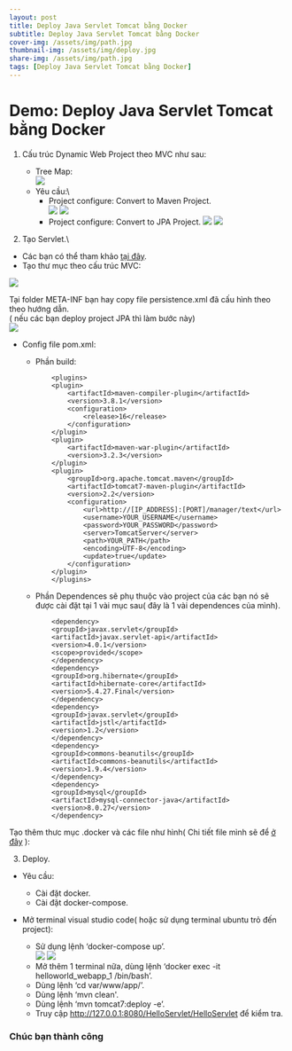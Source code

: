 ```yaml
---
layout: post
title: Deploy Java Servlet Tomcat bằng Docker
subtitle: Deploy Java Servlet Tomcat bằng Docker
cover-img: /assets/img/path.jpg
thumbnail-img: /assets/img/deploy.jpg
share-img: /assets/img/path.jpg
tags: [Deploy Java Servlet Tomcat bằng Docker]
---
```

# Demo: Deploy Java Servlet Tomcat bằng Docker

1. Cấu trúc Dynamic Web Project theo MVC như sau:
   - Tree Map:\
    ![](https://raw.githubusercontent.com/anhquan02/anhquan02.github.io/anhquan02/docs/img/demo-deploy/1.png)
   - Yêu cầu:\
     - Project configure: Convert to Maven Project.\
        ![](https://raw.githubusercontent.com/anhquan02/anhquan02.github.io/anhquan02/docs/img/demo-deploy/2.png)
        ![](https://raw.githubusercontent.com/anhquan02/anhquan02.github.io/anhquan02/docs/img/demo-deploy/3.png)
      - Project configure: Convert to JPA Project.
        ![](https://raw.githubusercontent.com/anhquan02/anhquan02.github.io/anhquan02/docs/img/demo-deploy/4.png)
        ![](https://raw.githubusercontent.com/anhquan02/anhquan02.github.io/anhquan02/docs/img/demo-deploy/5.png)

2. Tạo Servlet.\
- Các bạn có thể tham khảo [tại đây](https://anhquan02.github.io/jekyll/update/2021/11/03/Hello-world-servlet.html).
- Tạo thư mục theo cấu trúc MVC:

![](https://raw.githubusercontent.com/anhquan02/anhquan02.github.io/anhquan02/docs/img/demo-deploy/6.png)


Tại folder META-INF bạn hay copy file persistence.xml đã cấu hình theo theo hướng dẫn.\
( nếu các bạn deploy project JPA thì làm bước này)\
![](https://raw.githubusercontent.com/anhquan02/anhquan02.github.io/anhquan02/docs/img/demo-deploy/7.png)

- Config file pom.xml:
  - Phần build:

            <plugins>
            <plugin>            
                <artifactId>maven-compiler-plugin</artifactId>
                <version>3.8.1</version>
                <configuration>
                    <release>16</release>
                </configuration>
            </plugin>
            <plugin>
                <artifactId>maven-war-plugin</artifactId>
                <version>3.2.3</version>            
            </plugin>
            <plugin>
                <groupId>org.apache.tomcat.maven</groupId>
                <artifactId>tomcat7-maven-plugin</artifactId>
                <version>2.2</version>
                <configuration>
                    <url>http://[IP_ADDRESS]:[PORT]/manager/text</url>
                    <username>YOUR_USERNAME</username>
                    <password>YOUR_PASSWORD</password>
                    <server>TomcatServer</server>
                    <path>YOUR_PATH</path>
                    <encoding>UTF-8</encoding>
                    <update>true</update>
                </configuration>
            </plugin>
            </plugins>  

  - Phần Dependences sẽ phụ thuộc vào project của các bạn nó sẽ được cài đặt tại 1 vài mục sau( đây là 1 vài dependences của mình).

            <dependency>
            <groupId>javax.servlet</groupId>
            <artifactId>javax.servlet-api</artifactId>
            <version>4.0.1</version>
            <scope>provided</scope>
            </dependency>
            <dependency>
            <groupId>org.hibernate</groupId>
            <artifactId>hibernate-core</artifactId>
            <version>5.4.27.Final</version>
            </dependency>
            <dependency>
            <groupId>javax.servlet</groupId>
            <artifactId>jstl</artifactId>
            <version>1.2</version>
            </dependency>
            <dependency>
            <groupId>commons-beanutils</groupId>
            <artifactId>commons-beanutils</artifactId>
            <version>1.9.4</version>
            </dependency>
            <dependency>
            <groupId>mysql</groupId>
            <artifactId>mysql-connector-java</artifactId>
            <version>8.0.27</version>
            </dependency>


Tạo thêm thưc mục .docker và các file như hình( Chi tiết file mình sẽ để [ở đây](https://github.com/anhquan02/hello-world) ):

3. Deploy.
- Yêu cầu: 
  - Cài đặt docker.
  - Cài đặt docker-compose.

- Mở terminal visual studio code( hoặc sử dụng terminal ubuntu trỏ đến project):

  - Sử dụng lệnh ‘docker-compose up’.\
    ![](https://raw.githubusercontent.com/anhquan02/anhquan02.github.io/anhquan02/docs/img/demo-deploy/8.png)
    ![](https://raw.githubusercontent.com/anhquan02/anhquan02.github.io/anhquan02/docs/img/demo-deploy/9.png)
  - Mở thêm 1 terminal nữa, dùng lệnh ‘docker exec -it  helloworld_webapp_1 /bin/bash’.
  - Dùng lệnh ‘cd var/www/app/’.
  - Dùng lệnh ‘mvn clean'.
  - Dùng lệnh ‘mvn tomcat7:deploy -e’.
  - Truy cập http://127.0.0.1:8080/HelloServlet/HelloServlet để kiểm tra.

### Chúc bạn thành công
